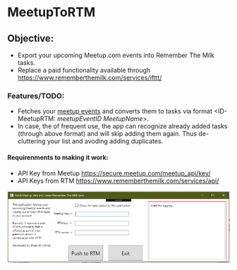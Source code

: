 # MeetupToRTM

## Objective:
 - Export your upcoming Meetup.com events into Remember The Milk tasks.
 - Replace a paid functionality available through <https://www.rememberthemilk.com/services/ifttt/>

### Features/TODO:
 - Fetches your [meetup events](https://www.meetup.com/meetup_api/docs/self/events/) and converts them to tasks via format <ID-MeetupRTM: _meetupEventID_ _MeetupName_>. 
 - In case, the of frequent use, the app can recognize already added tasks (through above format) and will skip adding them again. Thus de-cluttering your list and avoding adding duplicates.

#### Requirenments to making it work:
 - API Key from Meetup <https://secure.meetup.com/meetup_api/key/>
 - API Keys from RTM <https://www.rememberthemilk.com/services/api/>

![image](rtm_meetup.PNG)


